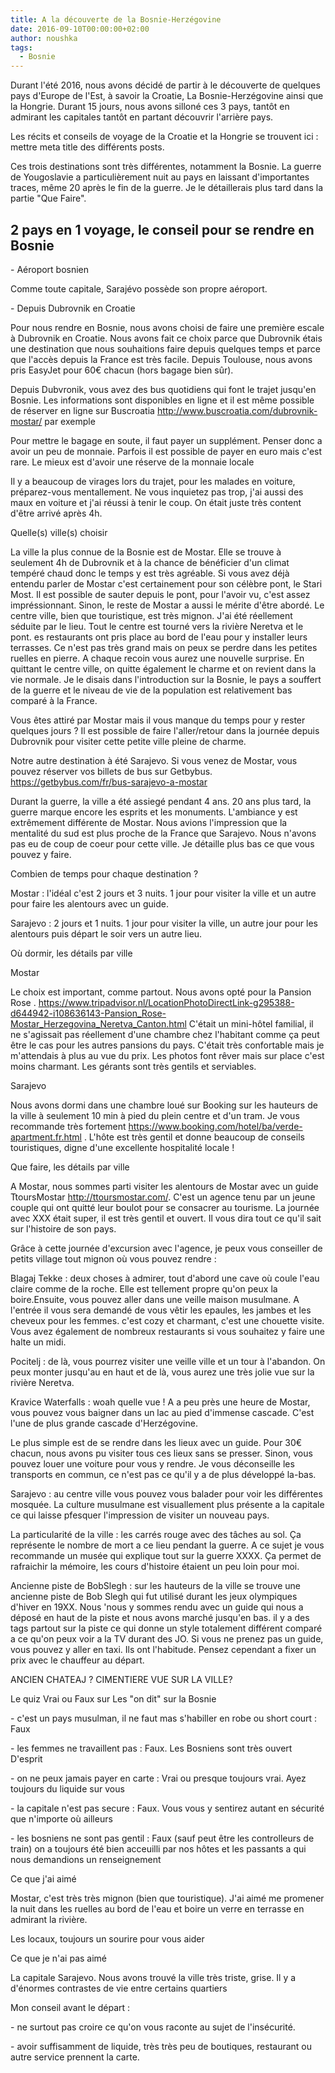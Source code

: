 ```yaml
---
title: A la découverte de la Bosnie-Herzégovine
date: 2016-09-10T00:00:00+02:00
author: noushka
tags:
  - Bosnie
---
```

Durant l'été 2016, nous avons décidé de partir à le découverte de quelques pays d'Europe de l'Est, à savoir la Croatie, La Bosnie-Herzégovine ainsi que la Hongrie. Durant 15 jours, nous avons silloné ces 3 pays, tantôt en admirant les capitales tantôt en partant découvrir l'arrière pays.



Les récits et conseils de voyage de la Croatie et la Hongrie se trouvent ici : mettre meta title des différents posts.

Ces trois destinations sont très différentes, notamment la Bosnie. La guerre de Yougoslavie a particulièrement nuit au pays en laissant d'importantes traces, même 20 après le fin de la guerre. Je le détaillerais plus tard dans la partie "Que Faire".



## 2 pays en 1 voyage, le conseil pour se rendre en Bosnie

\- Aéroport bosnien

Comme toute capitale, Sarajévo possède son propre aéroport.

\- Depuis Dubrovnik en Croatie

Pour nous rendre en Bosnie, nous avons choisi de faire une première escale à Dubrovnik en Croatie. Nous avons fait ce choix parce que Dubrovnik étais une destination que nous souhaitions faire depuis quelques temps et parce que l'accès depuis la France est très facile. Depuis Toulouse, nous avons pris EasyJet pour 60€ chacun (hors bagage bien sûr).



Depuis Dubvronik, vous avez des bus quotidiens qui font le trajet jusqu'en Bosnie. Les informations sont disponibles en ligne et il est même possible de réserver en ligne sur Buscroatia http://www.buscroatia.com/dubrovnik-mostar/ par exemple

Pour mettre le bagage en soute, il faut payer un supplément. Penser donc a avoir un peu de monnaie. Parfois il est possible de payer en euro mais c'est rare. Le mieux est d'avoir une réserve de la monnaie locale

Il y a beaucoup de virages lors du trajet, pour les malades en voiture, préparez-vous mentallement. Ne vous inquietez pas trop, j'ai aussi des maux en voiture et j'ai réussi à tenir le coup. On était juste très content d'être arrivé après 4h.



Quelle(s) ville(s) choisir

La ville la plus connue de la Bosnie est de Mostar. Elle se trouve à seulement 4h de Dubrovnik et à la chance de bénéficier d'un climat tempéré chaud donc le temps y est très agréable. Si vous avez déjà entendu parler de Mostar c'est certainement pour son célèbre pont, le Stari Most. Il est possible de sauter depuis le pont, pour l'avoir vu, c'est assez impréssionnant. Sinon, le reste de Mostar a aussi le mérite d'être abordé. Le centre ville, bien que touristique, est très mignon. J'ai été réellement séduite par le lieu. Tout le centre est tourné vers la rivière Neretva et le pont. es restaurants ont pris place au bord de l'eau pour y installer leurs terrasses. Ce n'est pas très grand mais on peux se perdre dans les petites ruelles en pierre. A chaque recoin vous aurez une nouvelle surprise. En quittant le centre ville, on quitte également le charme et on revient dans la vie normale. Je le disais dans l'introduction sur la Bosnie, le pays a souffert de la guerre et le niveau de vie de la population est relativement bas comparé à la France.



Vous êtes attiré par Mostar mais il vous manque du temps pour y rester quelques jours ? Il est possible de faire l'aller/retour dans la journée depuis Dubrovnik pour visiter cette petite ville pleine de charme.



Notre autre destination à été Sarajevo. Si vous venez de Mostar, vous pouvez réserver vos billets de bus sur Getbybus. https://getbybus.com/fr/bus-sarajevo-a-mostar

Durant la guerre, la ville a été assiegé pendant 4 ans. 20 ans plus tard, la guerre marque encore les esprits et les monuments. L'ambiance y est extrêmement différente de Mostar. Nous avions l'impression que la mentalité du sud est plus proche de la France que Sarajevo. Nous n'avons pas eu de coup de coeur pour cette ville. Je détaille plus bas ce que vous pouvez y faire.



Combien de temps pour chaque destination ?

Mostar : l'idéal c'est 2 jours et 3 nuits. 1 jour pour visiter la ville et un autre pour faire les alentours avec un guide.

Sarajevo : 2 jours et 1 nuits. 1 jour pour visiter la ville, un autre jour pour les alentours puis départ le soir vers un autre lieu.



Où dormir, les détails par ville



Mostar

Le choix est important, comme partout. Nous avons opté pour la Pansion Rose . https://www.tripadvisor.nl/LocationPhotoDirectLink-g295388-d644942-i108636143-Pansion_Rose-Mostar_Herzegovina_Neretva_Canton.html C'était un mini-hôtel familial, il ne s'agissait pas réellement d'une chambre chez l'habitant comme ça peut être le cas pour les autres pansions du pays. C'était très confortable mais je m'attendais à plus au vue du prix. Les photos font rêver mais sur place c'est moins charmant. Les gérants sont très gentils et serviables.



Sarajevo

Nous avons dormi dans une chambre loué sur Booking sur les hauteurs de la ville à seulement 10 min à pied du plein centre et d'un tram. Je vous recommande très fortement https://www.booking.com/hotel/ba/verde-apartment.fr.html . L'hôte est très gentil et donne beaucoup de conseils touristiques, digne d'une excellente hospitalité locale !



Que faire, les détails par ville

A Mostar, nous sommes parti visiter les alentours de Mostar avec un guide TtoursMostar http://ttoursmostar.com/. C'est un agence tenu par un jeune couple qui ont quitté leur boulot pour se consacrer au tourisme. La journée avec XXX était super, il est très gentil et ouvert. Il vous dira tout ce qu'il sait sur l'histoire de son pays.



Grâce à cette journée d'excursion avec l'agence, je peux vous conseiller de petits village tout mignon où vous pouvez rendre :

Blagaj Tekke : deux choses à admirer, tout d'abord une cave où coule l'eau claire comme de la roche. Elle est tellement propre qu'on peux la boire.Ensuite, vous pouvez aller dans une veille maison musulmane. A l'entrée il vous sera demandé de vous vêtir les epaules, les jambes et les cheveux pour les femmes. c'est cozy et charmant, c'est une chouette visite. Vous avez également de nombreux restaurants si vous souhaitez y faire une halte un midi.

Pocitelj : de là, vous pourrez visiter une veille ville et un tour à l'abandon. On peux monter jusqu'au en haut et de là, vous aurez une très jolie vue sur la rivière Neretva.

Kravice Waterfalls : woah quelle vue ! A a peu près une heure de Mostar, vous pouvez vous baigner dans un lac au pied d'immense cascade. C'est l'une de plus grande cascade d'Herzégovine.



Le plus simple est de se rendre dans les lieux avec un guide. Pour 30€ chacun, nous avons pu visiter tous ces lieux sans se presser. Sinon, vous pouvez louer une voiture pour vous y rendre. Je vous déconseille les transports en commun, ce n'est pas ce qu'il y a de plus développé la-bas.



Sarajevo : au centre ville vous pouvez vous balader pour voir les différentes mosquée. La culture musulmane est visuallement plus présente a la capitale ce qui laisse pfesquer l'impression de visiter un nouveau pays.

La particularité de la ville : les carrés rouge avec des tâches au sol. Ça représente le nombre de mort a ce lieu pendant la guerre. A ce sujet je vous recommande un musée qui explique tout sur la guerre XXXX. Ça permet de rafraichir la mémoire, les cours d'histoire étaient un peu loin pour moi.

Ancienne piste de BobSlegh : sur les hauteurs de la ville se trouve une ancienne piste de Bob Slegh qui fut utilisé durant les jeux olympiques d'hiver en 19XX. Nous 'nous y sommes rendu avec un guide qui nous a déposé en haut de la piste et nous avons marché jusqu'en bas. il y a des tags partout sur la piste ce qui donne un style totalement différent comparé a ce qu'on peux voir a la TV durant des JO. Si vous ne prenez pas un guide, vous pouvez y aller en taxi. Ils ont l'habitude. Pensez cependant a fixer un prix avec le chauffeur au départ.

ANCIEN CHATEAJ ? CIMENTIERE VUE SUR LA VILLE?



Le quiz Vrai ou Faux sur Les "on dit" sur la Bosnie

\- c'est un pays musulman, il ne faut mas s'habiller en robe ou short court : Faux

\- les femmes ne travaillent pas : Faux. Les Bosniens sont très ouvert D'esprit

\- on ne peux jamais payer en carte : Vrai ou presque toujours vrai. Ayez toujours du liquide sur vous

\- la capitale n'est pas secure : Faux. Vous vous y sentirez autant en sécurité que n'importe où ailleurs

\- les bosniens ne sont pas gentil : Faux (sauf peut être les controlleurs de train) on a toujours été bien acceuilli par nos hôtes et les passants a qui nous demandions un renseignement



Ce que j'ai aimé

Mostar, c'est très très mignon (bien que touristique). J'ai aimé me promener la nuit dans les ruelles au bord de l'eau et boire un verre en terrasse en admirant la rivière.

Les locaux, toujours un sourire pour vous aider



Ce que je n'ai pas aimé

La capitale Sarajevo. Nous avons trouvé la ville très triste, grise. Il y a d'énormes contrastes de vie entre certains quartiers



Mon conseil avant le départ :

\- ne surtout pas croire ce qu'on vous raconte au sujet de l'insécurité.

\- avoir suffisamment de liquide, très très peu de boutiques, restaurant ou autre service prennent la carte.
